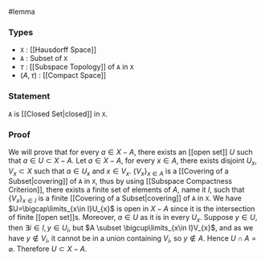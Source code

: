 #lemma
### Types
- `X` : [[Hausdorff Space]]
- `A` : Subset of `X`
- $\tau$ : [[Subspace Topology]] of `A` in `X`
- $\left( A,\tau \right)$ : [[Compact Space]]
### Statement
`A` is [[Closed Set|closed]] in `X`.
### Proof
We will prove that for every $a \in X-A$, there exists an [[open set]] $U$ such that $a \in U \subset X-A$.
Let $a \in X-A$, for every $x \in A$, there exists disjoint $U_{x}, V_{x}\subset X$ such that $a\in U_{x}$ and $x\in V_{x}$.
$\left\{ V_{x} \right\}_{x\in A}$ is a [[Covering of a Subset|covering]] of `A` in `X`, thus by using [[Subspace Compactness Criterion]], there exists a finite set of elements of $A$, name it $I$, such that $\left\{ V_{x} \right\}_{x\in I}$ is a finite [[Covering of a Subset|covering]] of `A` in `X`.
We have $U=\bigcap\limits_{x\in I}U_{x}$ is open in $X-A$ since it is the intersection of finite [[open set]]s. Moreover, $a\in U$ as it is in every $U_{x}$. Suppose $y \in U$, then $\exists i \in I, y \in U_{i}$, but $A \subset \bigcup\limits_{x\in I}V_{x}$, and as we have $y\notin V_{i}$, it cannot be in a union containing $V_{i}$, so $y\not\in A$. Hence $U\cap A=\varnothing$. Therefore $U\subset X- A$.
